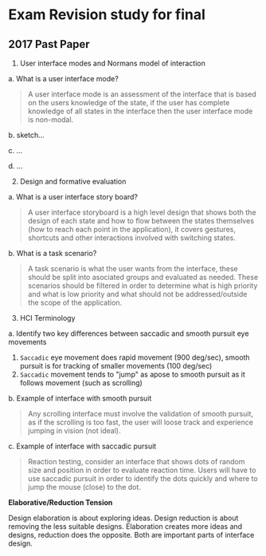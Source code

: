 # Exam Revision study for final

## 2017 Past Paper

1. User interface modes and Normans model of interaction

a. What is a user interface mode?

> A user interface mode is an assessment of the interface that is based on the users knowledge of the state, if the user has complete knowledge of all states in the interface then the user interface mode is non-modal.

b. sketch...

c. ...

d. ...

2. Design and formative evaluation

a. What is a user interface story board?

> A user interface storyboard is a high level design that shows both the design of each state and how to flow between the states themselves (how to reach each point in the application), it covers gestures, shortcuts and other interactions involved with switching states.

b. What is a task scenario?

> A task scenario is what the user wants from the interface, these should be split into asociated groups and evaluated as needed. These scenarios should be filtered in order to determine what is high priority and what is low priority and what should not be addressed/outside the scope of the application.

3. HCI Terminology

a. Identify two key differences between saccadic and smooth pursuit eye movements

1. `Saccadic` eye movement does rapid movement (900 deg/sec), smooth pursuit is for tracking of smaller movements (100 deg/sec)
2. `Saccadic` movement tends to "jump" as apose to smooth pursuit as it follows movement (such as scrolling)

b. Example of interface with smooth pursuit

> Any scrolling interface must involve the validation of smooth pursuit, as if the scrolling is too fast, the user will loose track and experience jumping in vision (not ideal).

c. Example of interface with saccadic pursuit

> Reaction testing, consider an interface that shows dots of random size and position in order to evaluate reaction time. Users will have to use saccadic pursuit in order to identify the dots quickly and where to jump the mouse (close) to the dot.

**Elaborative/Reduction Tension**

Design elaboration is about exploring ideas. Design reduction is about removing the less suitable designs. Elaboration creates more ideas and designs, reduction does the opposite. Both are important parts of interface design.
